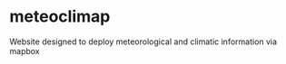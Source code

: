 meteoclimap
===========

Website designed to deploy meteorological and climatic information via mapbox

